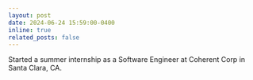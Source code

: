 ```yaml
---
layout: post
date: 2024-06-24 15:59:00-0400
inline: true
related_posts: false
---
```


Started a summer internship as a Software Engineer at Coherent Corp in Santa Clara, CA.
